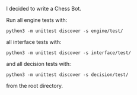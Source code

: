 I decided to write a Chess Bot.

Run all engine tests with:

```python3 -m unittest discover -s engine/test/```

all interface tests with:

```python3 -m unittest discover -s interface/test/```

and all decision tests with:

```python3 -m unittest discover -s decision/test/```

from the root directory.

